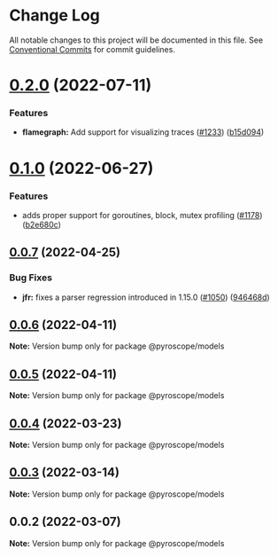 # Change Log

All notable changes to this project will be documented in this file.
See [Conventional Commits](https://conventionalcommits.org) for commit guidelines.

# [0.2.0](https://github.com/pyroscope-io/pyroscope/compare/@pyroscope/models@0.1.0...@pyroscope/models@0.2.0) (2022-07-11)


### Features

* **flamegraph:** Add support for visualizing traces ([#1233](https://github.com/pyroscope-io/pyroscope/issues/1233)) ([b15d094](https://github.com/pyroscope-io/pyroscope/commit/b15d094ebb06592a406b4b73485c0f316c411b08))





# [0.1.0](https://github.com/pyroscope-io/pyroscope/compare/@pyroscope/models@0.0.7...@pyroscope/models@0.1.0) (2022-06-27)


### Features

* adds proper support for goroutines, block, mutex profiling ([#1178](https://github.com/pyroscope-io/pyroscope/issues/1178)) ([b2e680c](https://github.com/pyroscope-io/pyroscope/commit/b2e680cfbf3c24856543f3a5478204cc24d7cbf7))





## [0.0.7](https://github.com/pyroscope-io/pyroscope/compare/@pyroscope/models@0.0.6...@pyroscope/models@0.0.7) (2022-04-25)


### Bug Fixes

* **jfr:** fixes a parser regression introduced in 1.15.0 ([#1050](https://github.com/pyroscope-io/pyroscope/issues/1050)) ([946468d](https://github.com/pyroscope-io/pyroscope/commit/946468dbf42ff4450edc94762812ddb4a5f3482d))





## [0.0.6](https://github.com/pyroscope-io/pyroscope/compare/@pyroscope/models@0.0.5...@pyroscope/models@0.0.6) (2022-04-11)

**Note:** Version bump only for package @pyroscope/models





## [0.0.5](https://github.com/pyroscope-io/pyroscope/compare/@pyroscope/models@0.0.4...@pyroscope/models@0.0.5) (2022-04-11)

**Note:** Version bump only for package @pyroscope/models





## [0.0.4](https://github.com/pyroscope-io/pyroscope/compare/@pyroscope/models@0.0.3...@pyroscope/models@0.0.4) (2022-03-23)

**Note:** Version bump only for package @pyroscope/models





## [0.0.3](https://github.com/pyroscope-io/pyroscope/compare/@pyroscope/models@0.0.2...@pyroscope/models@0.0.3) (2022-03-14)

**Note:** Version bump only for package @pyroscope/models





## 0.0.2 (2022-03-07)

**Note:** Version bump only for package @pyroscope/models
